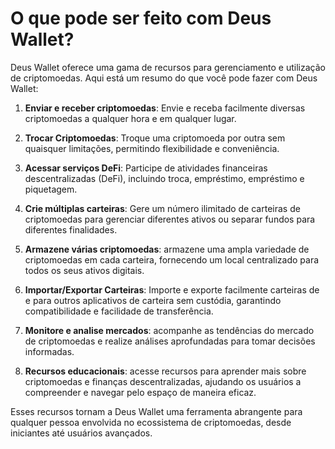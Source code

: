 # O que pode ser feito com Deus Wallet?

Deus Wallet oferece uma gama de recursos para gerenciamento e utilização de criptomoedas. Aqui está um resumo do que você pode fazer com Deus Wallet:

1. **Enviar e receber criptomoedas**: Envie e receba facilmente diversas criptomoedas a qualquer hora e em qualquer lugar.

2. **Trocar Criptomoedas**: Troque uma criptomoeda por outra sem quaisquer limitações, permitindo flexibilidade e conveniência.

3. **Acessar serviços DeFi**: Participe de atividades financeiras descentralizadas (DeFi), incluindo troca, empréstimo, empréstimo e piquetagem.

4. **Crie múltiplas carteiras**: Gere um número ilimitado de carteiras de criptomoedas para gerenciar diferentes ativos ou separar fundos para diferentes finalidades.

5. **Armazene várias criptomoedas**: armazene uma ampla variedade de criptomoedas em cada carteira, fornecendo um local centralizado para todos os seus ativos digitais.

6. **Importar/Exportar Carteiras**: Importe e exporte facilmente carteiras de e para outros aplicativos de carteira sem custódia, garantindo compatibilidade e facilidade de transferência.

7. **Monitore e analise mercados**: acompanhe as tendências do mercado de criptomoedas e realize análises aprofundadas para tomar decisões informadas.

8. **Recursos educacionais**: acesse recursos para aprender mais sobre criptomoedas e finanças descentralizadas, ajudando os usuários a compreender e navegar pelo espaço de maneira eficaz.

Esses recursos tornam a Deus Wallet uma ferramenta abrangente para qualquer pessoa envolvida no ecossistema de criptomoedas, desde iniciantes até usuários avançados.